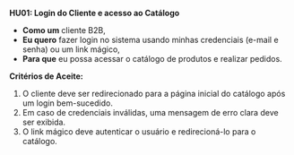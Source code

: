 **HU01: Login do Cliente e acesso ao Catálogo**

*   **Como um** cliente B2B,
*   **Eu quero** fazer login no sistema usando minhas credenciais (e-mail e senha) ou um link mágico,
*   **Para que** eu possa acessar o catálogo de produtos e realizar pedidos.

**Critérios de Aceite:**

1.  O cliente deve ser redirecionado para a página inicial do catálogo após um login bem-sucedido.
2.  Em caso de credenciais inválidas, uma mensagem de erro clara deve ser exibida.
3.  O link mágico deve autenticar o usuário e redirecioná-lo para o catálogo.

